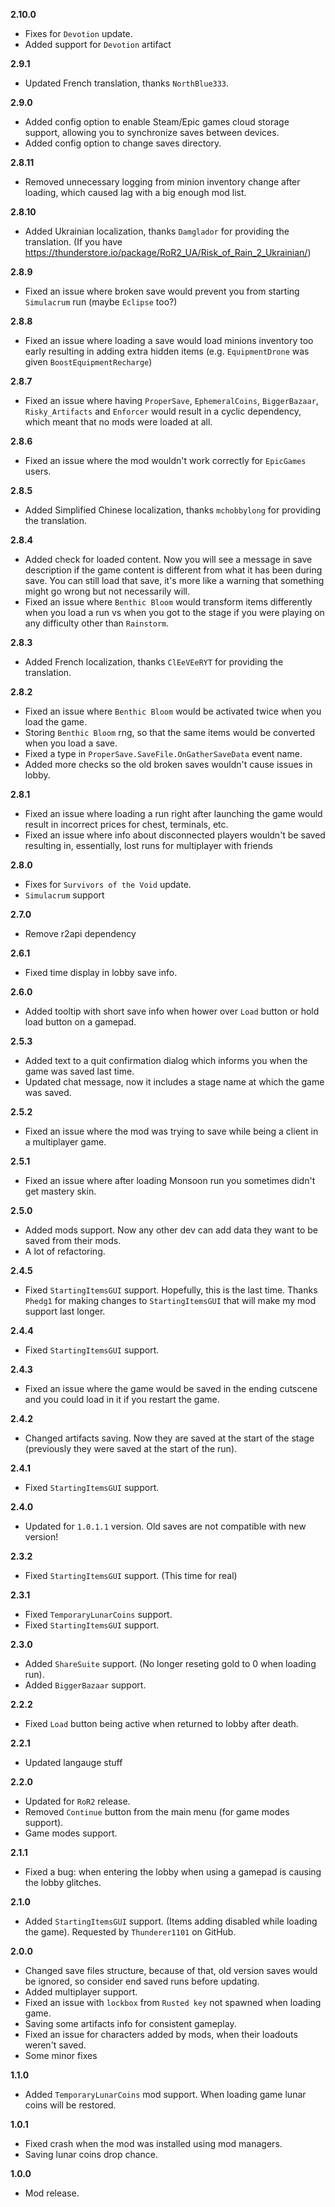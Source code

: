 **2.10.0**
* Fixes for `Devotion` update.
* Added support for `Devotion` artifact

**2.9.1**
* Updated French translation, thanks `NorthBlue333`.

**2.9.0**
* Added config option to enable Steam/Epic games cloud storage support, allowing you to synchronize saves between devices.
* Added config option to change saves directory.

**2.8.11**
* Removed unnecessary logging from minion inventory change after loading, which caused lag with a big enough mod list.

**2.8.10**
* Added Ukrainian localization, thanks `Damglador` for providing the translation. (If you have https://thunderstore.io/package/RoR2_UA/Risk_of_Rain_2_Ukrainian/)

**2.8.9**

* Fixed an issue where broken save would prevent you from starting `Simulacrum` run (maybe `Eclipse` too?)

**2.8.8**

* Fixed an issue where loading a save would load minions inventory too early resulting in adding extra hidden items (e.g. `EquipmentDrone` was given `BoostEquipmentRecharge`)

**2.8.7**

* Fixed an issue where having `ProperSave`, `EphemeralCoins`, `BiggerBazaar`, `Risky_Artifacts` and `Enforcer` would result in a cyclic dependency, which meant that no mods were loaded at all.

**2.8.6**

* Fixed an issue where the mod wouldn't work correctly for `EpicGames` users.

**2.8.5**

* Added Simplified Chinese localization, thanks `mchobbylong` for providing the translation.

**2.8.4**

* Added check for loaded content. Now you will see a message in save description if the game content is different from what it has been during save. You can still load that save, it's more like a warning that something might go wrong but not necessarily will.
* Fixed an issue where `Benthic Bloom` would transform items differently when you load a run vs when you got to the stage if you were playing on any difficulty other than `Rainstorm`.

**2.8.3**

* Added French localization, thanks `ClEeVEeRYT` for providing the translation.

**2.8.2**

* Fixed an issue where `Benthic Bloom` would be activated twice when you load the game.
* Storing `Benthic Bloom` rng, so that the same items would be converted when you load a save.
* Fixed a type in `ProperSave.SaveFile.OnGatherSaveData` event name.
* Added more checks so the old broken saves wouldn't cause issues in lobby.

**2.8.1**

* Fixed an issue where loading a run right after launching the game would result in incorrect prices for chest, terminals, etc.
* Fixed an issue where info about disconnected players wouldn't be saved resulting in, essentially, lost runs for multiplayer with friends 

**2.8.0**

* Fixes for `Survivors of the Void` update.
* `Simulacrum` support

**2.7.0**

* Remove r2api dependency

**2.6.1**

* Fixed time display in lobby save info.

**2.6.0**

* Added tooltip with short save info when hower over `Load` button or hold load button on a gamepad.

**2.5.3**

* Added text to a quit confirmation dialog which informs you when the game was saved last time.
* Updated chat message, now it includes a stage name at which the game was saved.

**2.5.2**

* Fixed an issue where the mod was trying to save while being a client in a multiplayer game.

**2.5.1**

* Fixed an issue where after loading Monsoon run you sometimes didn't get mastery skin.

**2.5.0**

* Added mods support. Now any other dev can add data they want to be saved from their mods. 
* A lot of refactoring.

**2.4.5**

* Fixed `StartingItemsGUI` support. Hopefully, this is the last time. Thanks `Phedg1` for making changes to `StartingItemsGUI` that will make my mod support last longer.

**2.4.4**

* Fixed `StartingItemsGUI` support.

**2.4.3**

* Fixed an issue where the game would be saved in the ending cutscene and you could load in it if you restart the game.

**2.4.2**

* Changed artifacts saving. Now they are saved at the start of the stage (previously they were saved at the start of the run).

**2.4.1**

* Fixed `StartingItemsGUI` support.

**2.4.0**

* Updated for `1.0.1.1` version. Old saves are not compatible with new version!

**2.3.2**

* Fixed `StartingItemsGUI` support. (This time for real)

**2.3.1**

* Fixed `TemporaryLunarCoins` support.
* Fixed `StartingItemsGUI` support.

**2.3.0**

* Added `ShareSuite` support. (No longer reseting gold to 0 when loading run).
* Added `BiggerBazaar` support.

**2.2.2**

* Fixed `Load` button being active when returned to lobby after death.

**2.2.1**

* Updated langauge stuff

**2.2.0**

* Updated for `RoR2` release.
* Removed `Continue` button from the main menu (for game modes support).
* Game modes support.

**2.1.1**

* Fixed a bug: when entering the lobby when using a gamepad is causing the lobby glitches.

**2.1.0**

* Added `StartingItemsGUI` support. (Items adding disabled while loading the game). Requested by `Thunderer1101` on GitHub.

**2.0.0**

* Changed save files structure, because of that, old version saves would be ignored, so consider end saved runs before updating.
* Added multiplayer support.
* Fixed an issue with `lockbox` from `Rusted key` not spawned when loading game.
* Saving some artifacts info for consistent gameplay.
* Fixed an issue for characters added by mods, when their loadouts weren't saved.
* Some minor fixes

**1.1.0**

* Added `TemporaryLunarCoins` mod support. When loading game lunar coins will be restored.

**1.0.1**

* Fixed crash when the mod was installed using mod managers.
* Saving lunar coins drop chance.

**1.0.0**

* Mod release.